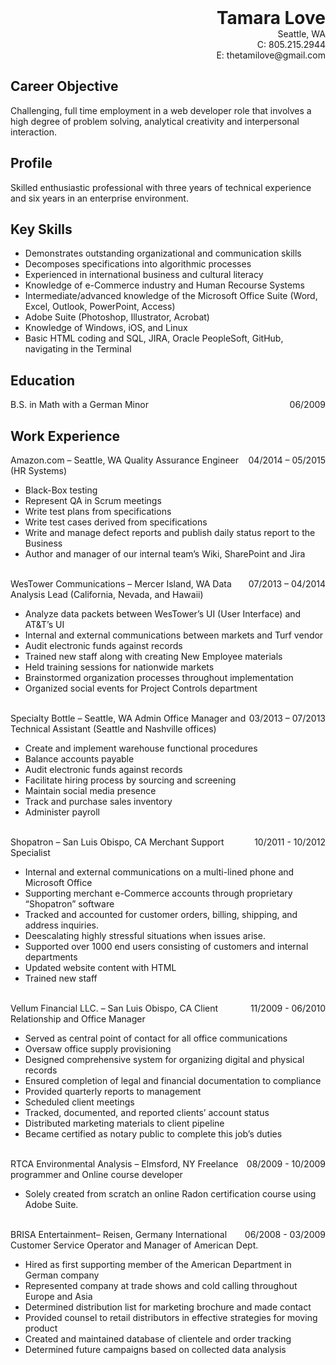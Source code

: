 <div style="text-align:right; font-weight:bold; font-size:28px">Tamara Love</div>
<div style="text-align:right">Seattle, WA</div>
<div style="text-align:right">C: 805.215.2944</div>
<div style="text-align:right">E: thetamilove@gmail.com</div>

Career Objective
--------------
Challenging, full time employment in a web developer role that involves a high degree of problem solving, analytical creativity and interpersonal interaction.

Profile
-------
Skilled enthusiastic professional with three years of technical experience and six years in an enterprise environment.

Key Skills
----------
* Demonstrates outstanding organizational and communication skills
* Decomposes specifications into algorithmic processes
* Experienced in international business and cultural literacy
* Knowledge of e-Commerce industry and Human Recourse Systems
* Intermediate/advanced knowledge of the Microsoft Office Suite (Word, Excel, Outlook, PowerPoint, Access)
* Adobe Suite (Photoshop, Illustrator, Acrobat)
* Knowledge of Windows, iOS, and Linux
* Basic HTML coding and SQL, JIRA, Oracle PeopleSoft, GitHub, navigating in the Terminal

Education
---------
B.S. in Math with a German Minor <span style="float:right">06/2009</span>

Work Experience
---------------
Amazon.com – Seattle, WA <span style="float:right">04/2014 – 05/2015</span>
Quality Assurance Engineer (HR Systems) 

* Black-Box testing
* Represent QA in Scrum meetings
* Write test plans from specifications
* Write test cases derived from specifications
* Write and manage defect reports and publish daily status report to the Business
* Author and manager of our internal team’s Wiki, SharePoint and Jira <br><br>

WesTower Communications – Mercer Island, WA <span style="float:right">07/2013 – 04/2014</span> 
Data Analysis Lead (California, Nevada, and Hawaii)

* Analyze data packets between WesTower’s UI (User Interface) and AT&amp;T’s UI
* Internal and external communications between markets and Turf vendor
* Audit electronic funds against records
* Trained new staff along with creating New Employee materials
* Held training sessions for nationwide markets
* Brainstormed organization processes throughout implementation
* Organized social events for Project Controls department<br><br>

Specialty Bottle – Seattle, WA <span style="float:right">03/2013 – 07/2013</span>
Admin Office Manager and Technical Assistant (Seattle and Nashville offices)

* Create and implement warehouse functional procedures
* Balance accounts payable
* Audit electronic funds against records
* Facilitate hiring process by sourcing and screening
* Maintain social media presence
* Track and purchase sales inventory
* Administer payroll<br><br>

Shopatron – San Luis Obispo, CA <span style="float:right">10/2011 - 10/2012</span>
Merchant Support Specialist

* Internal and external communications on a multi-lined phone and Microsoft Office
* Supporting merchant e-Commerce accounts through proprietary “Shopatron” software
* Tracked and accounted for customer orders, billing, shipping, and address inquiries.
* Deescalating highly stressful situations when issues arise.
* Supported over 1000 end users consisting of customers and internal departments
* Updated website content with HTML
* Trained new staff<br><br>

Vellum Financial LLC. – San Luis Obispo, CA <span style="float:right">11/2009 - 06/2010</span>
Client Relationship and Office Manager

* Served as central point of contact for all office communications
* Oversaw office supply provisioning
* Designed comprehensive system for organizing digital and physical records
* Ensured completion of legal and financial documentation to compliance
* Provided quarterly reports to management
* Scheduled client meetings
* Tracked, documented, and reported clients’ account status
* Distributed marketing materials to client pipeline
* Became certified as notary public to complete this job’s duties<br><br>

RTCA Environmental Analysis – Elmsford, NY <span style="float:right">08/2009 - 10/2009</span>
Freelance programmer and Online course developer

* Solely created from scratch an online Radon certification course using Adobe Suite.<br><br>

BRISA Entertainment– Reisen, Germany <span style="float:right">06/2008 - 03/2009</span> 
International Customer Service Operator and Manager of American Dept.

* Hired as first supporting member of the American Department in German company
* Represented company at trade shows and cold calling throughout Europe and Asia
* Determined distribution list for marketing brochure and made contact
* Provided counsel to retail distributors in effective strategies for moving product
* Created and maintained database of clientele and order tracking
* Determined future campaigns based on collected data analysis<br><br>
